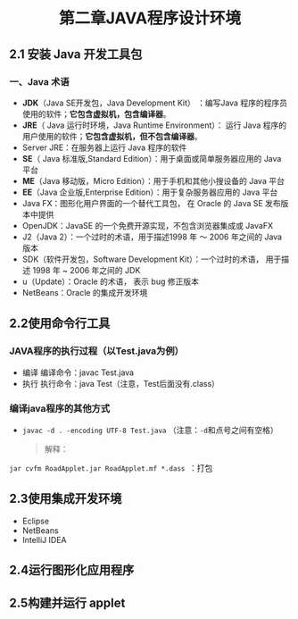 <h1 align="center">第二章JAVA程序设计环境</h1>

## 2.1 安装 Java 开发工具包

###  一、Java 术语 
* **JDK**（Java SE开发包，Java Development Kit） ：编写Java 程序的程序员使用的软件；**它包含虚拟机，包含编译器**。
* **JRE**（ Java 运行时环境，Java Runtime Environment）： 运行 Java 程序的用户使用的软件；**它包含虚拟机，但不包含编译器**。
* Server JRE：在服务器上运行 Java 程序的软件 
* **SE**（ Java 标准版,Standard Edition）：用于桌面或简单服务器应用的 Java 平台 
* **ME**（Java 移动版，Micro Edition）：用于手机和其他小搜设备的 Java 平台
* **EE**（Java 企业版,Enterprise Edition）：用于复杂服务器应用的 Java 平台 
* Java FX：图形化用户界面的一个替代工具包， 在 Oracle 的 Java SE 发布版本中提供
* OpenJDK：JavaSE 的一个免费开源实现，不包含浏览器集成或 JavaFX 
* J2（Java 2）：一个过时的术语，用于描述1998 年 〜 2006 年之间的 Java 版本 
* SDK（软件开发包，Software Development Kit）：一个过时的术语， 用于描述 1998 年 ~ 2006 年之间的 JDK 
* u（Update）：Oracle 的术语， 表示 bug 修正版本
* NetBeans：Oracle 的集成开发环境

## 2.2使用命令行工具

### JAVA程序的执行过程（以Test.java为例）
* 编译 编译命令：javac Test.java
* 执行 执行命令：java Test（注意，Test后面没有.class）

### 编译java程序的其他方式

* `javac -d . -encoding UTF-8 Test.java` （注意：`-d`和点号之间有空格）

  >解释：

`jar cvfm RoadApplet.jar RoadApplet.mf *.dass `：打包

## 2.3使用集成开发环境

* Eclipse
* NetBeans
* IntelliJ IDEA 

## 2.4运行图形化应用程序

## 2.5构建并运行 applet
